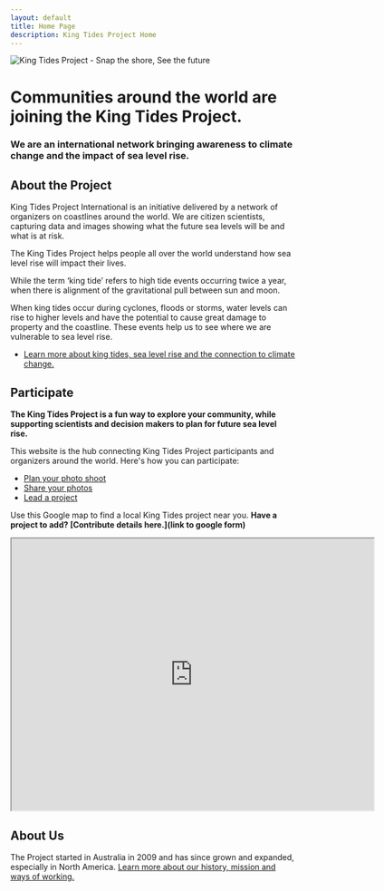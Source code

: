 ```yaml
---
layout: default
title: Home Page
description: King Tides Project Home
---
```


![King Tides Project - Snap the shore, See the future](/images/KTPsite-header-intl.png)
# Communities around the world are joining the King Tides Project.
### We are an international network bringing awareness to climate change and the impact of sea level rise.

## About the Project
King Tides Project International is an initiative delivered by a network of organizers on coastlines around the world. We are citizen scientists, capturing data and images showing what the future sea levels will be and what is at risk.

The King Tides Project helps people all over the world understand how sea level rise will impact their lives.

While the term ‘king tide’ refers to high tide events occurring twice a year, when there is alignment of the gravitational pull between sun and moon.

When king tides occur during cyclones, floods or storms, water levels can rise to higher levels and have the potential to cause great damage to property and the coastline. These events help us to see where we are vulnerable to sea level rise.

- [Learn more about king tides, sea level rise and the connection to climate change.](about-project)

## Participate

**The King Tides Project is a fun way to explore your community, while supporting scientists and decision makers to plan for future sea level rise.**

This website is the hub connecting King Tides Project participants and organizers around the world. Here's how you can participate:
- [Plan your photo shoot](plan-your-shoot)
- [Share your photos](share-your-photos)
- [Lead a project](lead)

Use this Google map to find a local King Tides project near you. **Have a project to add? [Contribute details here.](link to google form)** 

<iframe src="https://www.google.com/maps/d/embed?mid=1o2U1HoaT9Lgi4qowx2ujf2sqBaw" width="640" height="480"></iframe>

## About Us

The Project started in Australia in 2009 and has since grown and expanded, especially in North America. [Learn more about our history, mission and ways of working.](about)
